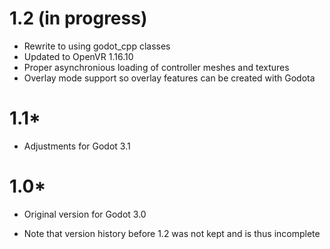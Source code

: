 1.2 (in progress)
====
- Rewrite to using godot_cpp classes
- Updated to OpenVR 1.16.10
- Proper asynchronious loading of controller meshes and textures
- Overlay mode support so overlay features can be created with Godota

1.1*
====
- Adjustments for Godot 3.1

1.0*
====
- Original version for Godot 3.0

* Note that version history before 1.2 was not kept and is thus incomplete
